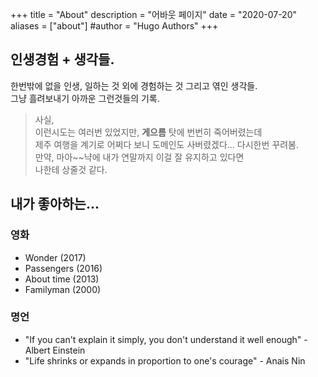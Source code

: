 +++
title = "About"
description = "어바웃 페이지"
date = "2020-07-20"
aliases = ["about"]
#author = "Hugo Authors"
+++

## 인생경험 + 생각들.
 
한번밖에 없을 인생, 일하는 것 외에 경험하는 것 그리고 엮인 생각들.</br>
그냥 흘려보내기 아까운 그런것들의 기록.

> 사실, </br>
> 이런시도는 여러번 있었지만, **게으름** 탓에 번번히 죽어버렸는데 </br>
> 제주 여행을 계기로 어쩌다 보니 도메인도 사버렸겠다... 다시한번 꾸려봄.</br>
> 만약, 마아~~냑에 내가 연말까지 이걸 잘 유지하고 있다면 </br>
> 나한테 상줄것 같다. </br>

## 내가 좋아하는...

### 영화
* Wonder (2017)
* Passengers (2016)
* About time (2013)
* Familyman (2000)

### 명언
* "If you can't explain it simply, you don't understand it well enough" - Albert Einstein
* "Life shrinks or expands in proportion to one's courage" - Anais Nin
